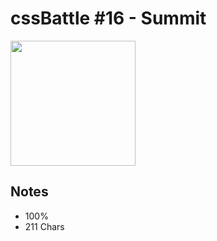 # cssBattle \#16 - Summit

<img src="https://cssbattle.dev/targets/16@2x.png" width="200">

## Notes

- 100%
- 211 Chars
